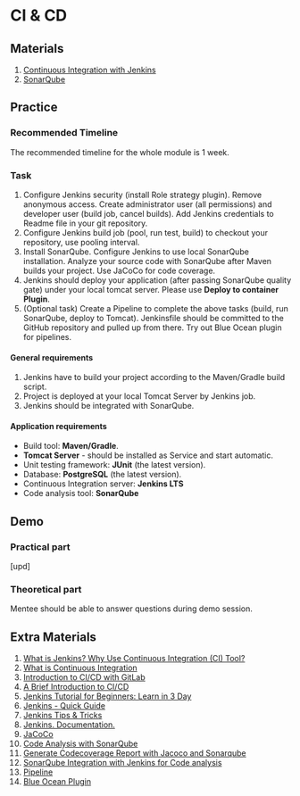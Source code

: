 # CI & CD

## Materials

1. [Continuous Integration with Jenkins](https://learn.epam.com/detailsPage?id=59bdf234-6664-4f38-a9c5-6689edd6f8d4)
2. [SonarQube](https://learn.epam.com/detailsPage?id=1ba43583-1c71-4545-8233-a4620807dce6)

## Practice

### Recommended Timeline

The recommended timeline for the whole module is 1 week.

### Task

1. Configure Jenkins security (install Role strategy plugin). Remove anonymous access. Create administrator user (all permissions) and developer user (build job, cancel builds). Add Jenkins credentials to Readme file in your git repository.
2. Configure Jenkins build job (pool, run test, build) to checkout your repository, use pooling interval.
3. Install SonarQube. Configure Jenkins to use local SonarQube installation. Analyze your source code with SonarQube after Maven builds your project. Use JaCoCo for code coverage.
4. Jenkins should deploy your application (after passing SonarQube quality gate) under your local tomcat server. Please use **Deploy to container Plugin**.
5. (Optional task) Create a Pipeline to complete the above tasks (build, run SonarQube, deploy to Tomcat). Jenkinsfile should be committed to the GitHub repository and pulled up from there. Try out Blue Ocean plugin for pipelines.

#### General requirements

1. Jenkins have to build your project according to the Maven/Gradle build script.
2. Project is deployed at your local Tomcat Server by Jenkins job.
3. Jenkins should be integrated with SonarQube.

#### Application requirements

- Build tool: **Maven/Gradle**.
- **Tomcat Server** - should be installed as Service and start automatic.
- Unit testing framework: **JUnit** (the latest version).
- Database: **PostgreSQL** (the latest version).
- Continuous Integration server: **Jenkins LTS**
- Code analysis tool: **SonarQube**

## Demo
### Practical part

[upd]

### Theoretical part

Mentee should be able to answer questions during demo session.

## Extra Materials

1. [What is Jenkins? Why Use Continuous Integration (CI) Tool?](https://www.guru99.com/jenkin-continuous-integration.html)
2. [What is Continuous Integration](https://aws.amazon.com/en/devops/continuous-integration/)
3. [Introduction to CI/CD with GitLab](https://docs.gitlab.com/ee/ci/introduction/#introduction-to-cicd-methodologies)
4. [A Brief Introduction to CI/CD](https://dzone.com/articles/the-complete-introduction-to-cicd-1)
4. [Jenkins Tutorial for Beginners: Learn in 3 Day](https://www.guru99.com/jenkins-tutorial.html)
5. [Jenkins - Quick Guide](https://www.tutorialspoint.com/jenkins/jenkins_quick_guide.htm)
7. [Jenkins Tips & Tricks](https://automationstepbystep.com/jenkins-tips-tricks/)
8. [Jenkins. Documentation.](https://www.jenkins.io/doc/tutorials/)
9. [JaCoCo](https://plugins.jenkins.io/jacoco/)
11. [Code Analysis with SonarQube](https://www.baeldung.com/sonar-qube)
12. [Generate Codecoverage Report with Jacoco and Sonarqube](https://medium.com/backend-habit/generate-codecoverage-report-with-jacoco-and-sonarqube-ed15c4045885)
14. [SonarQube Integration with Jenkins for Code analysis](https://www.youtube.com/watch?v=jh7utASgKj4&list=PL6Q8rpu0AhEVFkU0JM6i935Q5LM8LSG-n)
14. [Pipeline](https://www.jenkins.io/doc/book/pipeline/)
15. [Blue Ocean Plugin](https://www.jenkins.io/doc/book/blueocean/)
